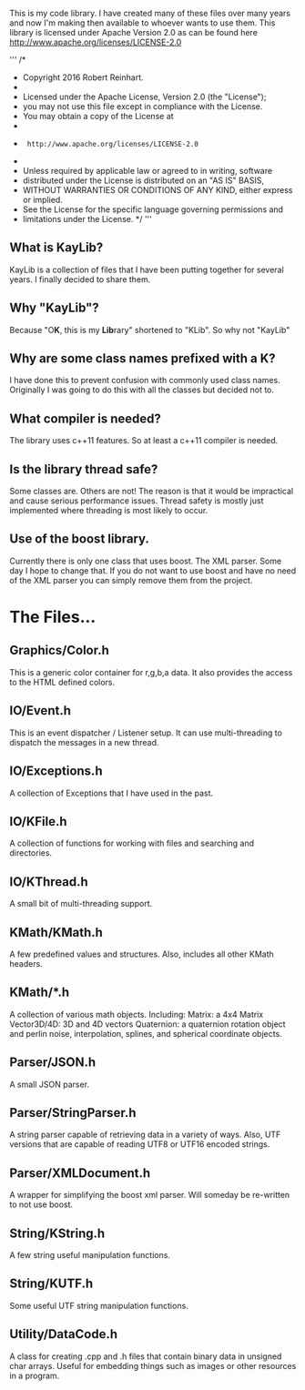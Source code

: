   This is my code library.  I have created many of these files over many years and now I'm making then available to whoever wants to use them.
This library is licensed under Apache Version 2.0 as can be found here http://www.apache.org/licenses/LICENSE-2.0

'''
/*
 * Copyright 2016 Robert Reinhart.
 *
 * Licensed under the Apache License, Version 2.0 (the "License");
 * you may not use this file except in compliance with the License.
 * You may obtain a copy of the License at
 *
 *      http://www.apache.org/licenses/LICENSE-2.0
 *
 * Unless required by applicable law or agreed to in writing, software
 * distributed under the License is distributed on an "AS IS" BASIS,
 * WITHOUT WARRANTIES OR CONDITIONS OF ANY KIND, either express or implied.
 * See the License for the specific language governing permissions and
 * limitations under the License.
 */
'''

What is KayLib?
---------------
  KayLib is a collection of files that I have been putting together for several years.  I finally decided to share them.

Why "KayLib"?
-------------
  Because "O**K**, this is my **Lib**rary" shortened to "KLib".  So why not "KayLib"

Why are some class names prefixed with a K?
-------------------------------------------
  I have done this to prevent confusion with commonly used class names.  Originally I was going to do this with all the classes but decided not to.

What compiler is needed?
------------------------
  The library uses c++11 features.  So at least a c++11 compiler is needed.

Is the library thread safe?
---------------------------
  Some classes are.  Others are not!  The reason is that it would be impractical and cause serious performance issues.
  Thread safety is mostly just implemented where threading is most likely to occur.

Use of the boost library.
-------------------------
  Currently there is only one class that uses boost.  The XML parser.  Some day I hope to change that.
  If you do not want to use boost and have no need of the XML parser you can simply remove them from the project.

The Files...
============
Graphics/Color.h
----------------
  This is a generic color container for r,g,b,a data.  It also provides the access to the HTML defined colors.

IO/Event.h
----------
  This is an event dispatcher / Listener setup.  It can use multi-threading to dispatch the messages in a new thread.

IO/Exceptions.h
---------------
  A collection of Exceptions that I have used in the past.

IO/KFile.h
----------
  A collection of functions for working with files and searching and directories.

IO/KThread.h
------------
  A small bit of multi-threading support.

KMath/KMath.h
-------------
  A few predefined values and structures.  Also, includes all other KMath headers.

KMath/*.h
---------
  A collection of various math objects.
  Including:
    Matrix: a 4x4 Matrix
    Vector3D/4D: 3D and 4D vectors
    Quaternion: a quaternion rotation object
    and perlin noise, interpolation, splines, and spherical coordinate objects.

Parser/JSON.h
-------------
  A small JSON parser.

Parser/StringParser.h
---------------------
  A string parser capable of retrieving data in a variety of ways.
  Also, UTF versions that are capable of reading UTF8 or UTF16 encoded strings.

Parser/XMLDocument.h
--------------------
  A wrapper for simplifying the boost xml parser.  Will someday be re-written to not use boost.

String/KString.h
----------------
  A few string useful manipulation functions.

String/KUTF.h
-------------
  Some useful UTF string manipulation functions.

Utility/DataCode.h
------------------
  A class for creating .cpp and .h files that contain binary data in unsigned char arrays.
  Useful for embedding things such as images or other resources in a program.

